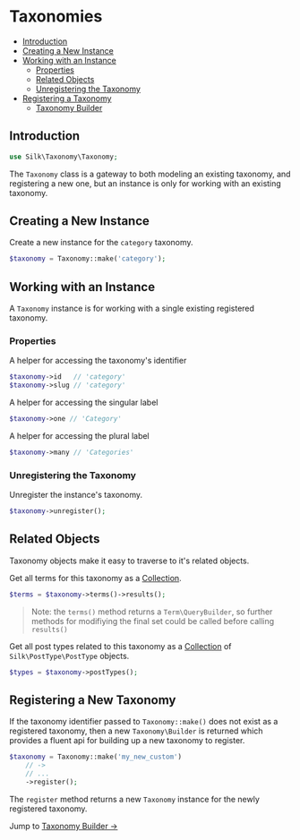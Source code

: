 # Taxonomies

- [Introduction](#introduction)
- [Creating a New Instance](#creating-a-new-instance)
- [Working with an Instance](#working-with-an-instance)
	- [Properties](#properties)
	- [Related Objects](#related-objects)
	- [Unregistering the Taxonomy](#unregistering-the-taxonomy)
- [Registering a Taxonomy](#registering-a-new-taxonomy)
	- [Taxonomy Builder](#taxonomy-builder)


## Introduction

```php
use Silk\Taxonomy\Taxonomy;
```

The `Taxonomy` class is a gateway to both modeling an existing taxonomy, and registering a new one, but an instance is only for working with an existing taxonomy.

## Creating a New Instance

Create a new instance for the `category` taxonomy.

```php
$taxonomy = Taxonomy::make('category');
```

## Working with an Instance

A `Taxonomy` instance is for working with a single existing registered taxonomy.

### Properties

A helper for accessing the taxonomy's identifier

```php
$taxonomy->id   // 'category'
$taxonomy->slug // 'category'
```

A helper for accessing the singular label

```php
$taxonomy->one // 'Category'
```

A helper for accessing the plural label

```php
$taxonomy->many // 'Categories'
```

### Unregistering the Taxonomy

Unregister the instance's taxonomy.

```php
$taxonomy->unregister();
```

## Related Objects

Taxonomy objects make it easy to traverse to it's related objects.

Get all terms for this taxonomy as a [Collection](collections.md).

```php
$terms = $taxonomy->terms()->results();
```

> Note: the `terms()` method returns a `Term\QueryBuilder`, so further methods for modifiying the final set could be called before calling `results()`

Get all post types related to this taxonomy as a [Collection](collections.md) of `Silk\PostType\PostType` objects.

```php
$types = $taxonomy->postTypes();
```

## Registering a New Taxonomy

If the taxonomy identifier passed to `Taxonomy::make()` does not exist as a registered taxonomy, then a new `Taxonomy\Builder` is returned which provides a fluent api for building up a new taxonomy to register.

```php
$taxonomy = Taxonomy::make('my_new_custom')
	// ->
	// ...
	->register();
```

The `register` method returns a new `Taxonomy` instance for the newly registered taxonomy.

Jump to [Taxonomy Builder &rarr;](taxonomy-builder.md)
